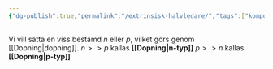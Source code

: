 ```yaml
---
{"dg-publish":true,"permalink":"/extrinsisk-halvledare/","tags":["komponentfysik"]}
---
```


Vi vill sätta en viss bestämd $n$ eller $p$, vilket görs genom [[Dopning\|dopning]]. 
$n>>p$ kallas **[[Dopning\|n-typ]]**
$p>>n$ kallas **[[Dopning\|p-typ]]**
